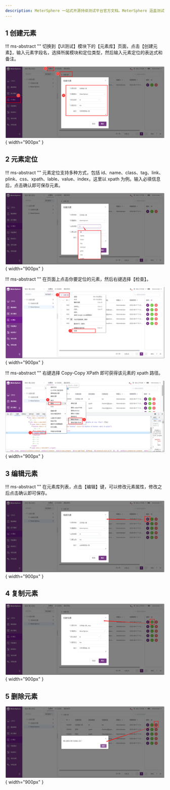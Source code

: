 ```yaml
---
description: MeterSphere 一站式开源持续测试平台官方文档。MeterSphere 涵盖测试管理、接口测试、UI 测试和性能测试等功能，全面兼容 JMeter、Selenium 等主流开源标准，有效助力开发和测试团队充分利用云弹性进行高度可 扩展的自动化测试，加速高质量的软件交付。
---
```


## 1 创建元素
!!! ms-abstract ""
    切换到【UI测试】模块下的【元素库】页面，点击【创建元素】，输入元素字段名，选择所属模块和定位类型，然后输入元素定位的表达式和备注。

![创建元素](../../img/ui_test/创建元素.png){ width="900px" }

## 2 元素定位
!!! ms-abstract ""
    元素定位支持多种方式，包括 id、name、class、tag、link、plink、css、xpath、lable、value、index，这里以 xpath 为例。输入必填信息后，点击确认即可保存元素。

![元素定位](../../img/ui_test/元素定位1.png){ width="900px" }

!!! ms-abstract ""
    在页面上点击你要定位的元素，然后右键选择【检查】。

![元素定位](../../img/ui_test/元素定位2.png){ width="900px" }

!!! ms-abstract ""
    右键选择 Copy-Copy XPath 即可获得该元素的 xpath 路径。

![元素定位](../../img/ui_test/元素定位3.png){ width="900px" }

## 3 编辑元素
!!! ms-abstract ""
    在元素库列表，点击【编辑】键，可以修改元素属性，修改之后点击确认即可保存。

![编辑元素](../../img/ui_test/编辑元素.png){ width="900px" }

## 4 复制元素
![复制元素](../../img/ui_test/复制元素.png){ width="900px" }

## 5 删除元素
![删除元素](../../img/ui_test/删除元素.png){ width="900px" }